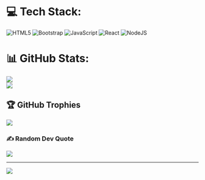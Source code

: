 
# 💻 Tech Stack:
![HTML5](https://img.shields.io/badge/html5-%23E34F26.svg?style=for-the-badge&logo=html5&logoColor=white) ![Bootstrap](https://img.shields.io/badge/bootstrap-%23563D7C.svg?style=for-the-badge&logo=bootstrap&logoColor=white) ![JavaScript](https://img.shields.io/badge/javascript-%23323330.svg?style=for-the-badge&logo=javascript&logoColor=%23F7DF1E) ![React](https://img.shields.io/badge/react-%2320232a.svg?style=for-the-badge&logo=react&logoColor=%2361DAFB) ![NodeJS](https://img.shields.io/badge/node.js-6DA55F?style=for-the-badge&logo=node.js&logoColor=white)
# 📊 GitHub Stats:
![](https://github-readme-stats.vercel.app/api?username=sushantbro11&theme=react&hide_border=false&include_all_commits=true&count_private=true)<br/>
![](https://github-readme-streak-stats.herokuapp.com/?user=sushantbro11&theme=react&hide_border=false)<br/>

## 🏆 GitHub Trophies
![](https://github-profile-trophy.vercel.app/?username=sushantbro11&theme=radical&no-frame=false&no-bg=false&margin-w=4)

### ✍️ Random Dev Quote
![](https://quotes-github-readme.vercel.app/api?type=horizontal&theme=radical)

---
[![](https://visitcount.itsvg.in/api?id=sushantbro11&icon=0&color=0)](https://visitcount.itsvg.in)

<!-- Proudly created with GPRM ( https://gprm.itsvg.in ) -->


